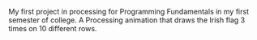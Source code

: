 My first project in processing for Programming Fundamentals in my first semester of college.
A Processing animation that draws the Irish flag 3 times on 10 different rows.
